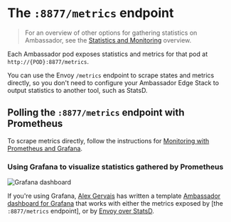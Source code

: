 # The `:8877/metrics` endpoint

> For an overview of other options for gathering statistics on
> Ambassador, see the [Statistics and Monitoring](../) overview.

Each Ambassador pod exposes statistics and metrics for that pod at
`http://{POD}:8877/metrics`.

You can use the Envoy `/metrics` endpoint to scrape states and metrics
directly, so you don't need to configure your Ambassador Edge Stack to
output statistics to another tool, such as StatsD.

## Polling the `:8877/metrics` endpoint with Prometheus

To scrape metrics directly, follow the instructions for [Monitoring
with Prometheus and Grafana](../../../../howtos/prometheus).

### Using Grafana to visualize statistics gathered by Prometheus

![Grafana dashboard](../../../../images/grafana.png)

If you're using Grafana, [Alex Gervais][] has written a template
[Ambassador dashboard for Grafana][] that works with either the
metrics exposed by [the `:8877/metrics` endpoint], or by [Envoy over
StatsD][envoy-statsd-prometheus].

[Alex Gervais]: https://twitter.com/alex_gervais
[Ambassador dashboard for Grafana]: https://grafana.com/dashboards/4698
[envoy-statsd-prometheus]: ../envoy-statsd#using-prometheus-statsd-exporter-as-the-statsd-sink
